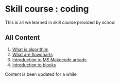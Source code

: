 # Skill course : coding

This is all we learned in skill course provided by school

## All Content

 
1. [What is algorithim](whatisalgorithim.md)
2. [What are flowcharts](./whatareflowcharts.md)
3. [Introduction to MS Makecode arcade](./introductiontoacrade.md)
4. [Introduction to blocks](https://arcade.makecode.com/tutorials/intro)


Content is been updated for a while
